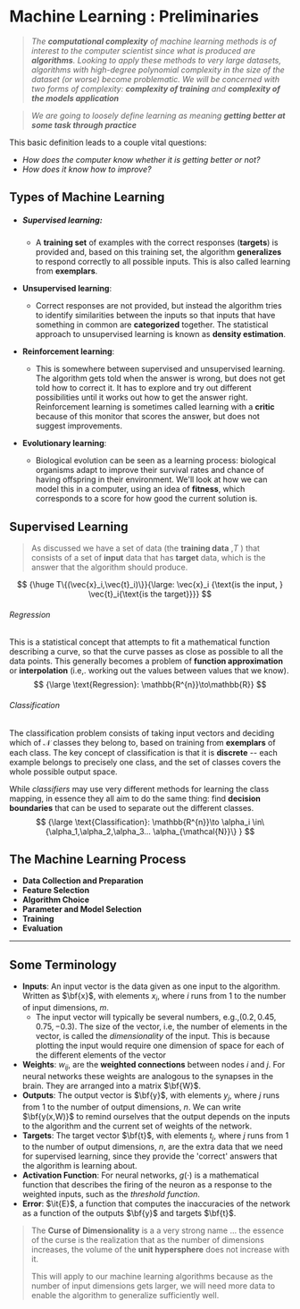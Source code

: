 # Machine Learning : Preliminaries

> *The __computational complexity__ of machine learning methods is of interest to the computer scientist since what is produced are __algorithms__. Looking to apply these methods to very large datasets, algorithms with high-degree polynomial complexity in the size of the dataset (or worse) become problematic. We will be concerned with two forms of complexity: **complexity of training** and **complexity of the models application***



> *We are going to loosely define learning as meaning **getting better at some task through practice***

This basic definition leads to a couple vital questions:

- *How does the computer know whether it is getting better or not?*
- *How does it know how to improve?*



## Types of Machine Learning

- ##### __Supervised learning__: 

  - A __training set__ of examples with the correct responses (__targets__) is provided and, based on this training set, the algorithm __generalizes__ to respond correctly to all possible inputs. This is also called learning from **exemplars**.

- __Unsupervised learning__:

  - Correct responses are not provided, but instead the algorithm tries to identify similarities between the inputs so that inputs that have something in common are __categorized__ together. The statistical approach to unsupervised learning is known as __density estimation__.

- __Reinforcement learning__:

  - This is somewhere between supervised and unsupervised learning. The algorithm gets told when the answer is wrong, but does not get told how to correct it. It has to explore and try out different possibilities until it works out how to get the answer right. Reinforcement learning is sometimes called learning with a __critic__ because of this monitor that scores the answer, but does not suggest improvements.

- __Evolutionary learning__:

  - Biological evolution can be seen as a learning process: biological organisms adapt to improve their survival rates and chance of having offspring in their environment. We'll look at how we can model this in a computer, using an idea of __fitness__, which corresponds to a score for how good the current solution is.

## Supervised Learning

> As discussed we have a set of data (the __training data__ ,$T$ ) that consists of a set of __input__ data that has __target__ data, which is the answer that the algorithm should produce.

$$
{\huge T\{(\vec{x}_i,\vec{t}_i)\}}{\large: \vec{x}_i {\text{is the input, } \vec{t}_i{\text{is the target}}}}
$$

###### Regression

This is a statistical concept that attempts to fit a mathematical function describing a curve, so that the curve passes as close as possible to all the data points. This generally becomes a problem of **function approximation** or **interpolation** (i.e,. working out the values between values that we know).
$$
{\large \text{Regression}: \mathbb{R^{n}}\to\mathbb{R}}
$$

###### Classification

The classification problem consists of taking input vectors and deciding which of $\mathcal{N}$ classes they belong to, based on training from __exemplars__ of each class.  The key concept of classification is that it is **discrete** -- each example belongs to precisely one class, and the set of classes covers the whole possible output space.

While _classifiers_ may use very different methods for learning the class mapping, in essence they all aim to do the same thing: find **decision boundaries** that can be used to separate out the different classes.
$$
{\large \text{Classification}: \mathbb{R^{n}}\to  \alpha_i \in\{\alpha_1,\alpha_2,\alpha_3... \alpha_{\mathcal{N}}\} }
$$

## The Machine Learning Process

- __Data Collection and Preparation__
- __Feature Selection__
- __Algorithm Choice__
- __Parameter and Model Selection__
- __Training__
- __Evaluation__



---



## Some Terminology

- __Inputs__: An input vector is the data given as one input to the algorithm. Written as $\bf{x}$, with elements $x_i$, where $i$ runs from $1$ to the number of input dimensions, $m$.
  - The input vector will typically be several numbers, $\text{e.g.,} (0.2,0.45,0.75,-0.3)$. The size of the vector, i.e, the number of elements in the vector, is called the _dimensionality_ of the input. This is because plotting the input would require one dimension of space for each of the different elements of the vector
- __Weights__: $w_{ij}$, are the __weighted connections__ between nodes $i$ and $j$. For neural networks these weights are analogous to the synapses in the brain. They are arranged into a matrix $\bf{W}$.
- __Outputs__: The output vector is $\bf{y}$, with elements $y_j$, where $j$ runs from $1$ to the number of output dimensions, $n$. We can write $\bf{y(x,W)}$ to remind ourselves that the output depends on the inputs to the algorithm and the current set of weights of the network.
- __Targets__: The target vector $\bf{t}$, with elements $t_j$, where $j$ runs from $1$ to the number of output dimensions, $n$, are the extra data that we need for supervised learning, since they provide the 'correct' answers that the algorithm is learning about.
- __Activation Function__: For neural networks, $g(\cdot)$ is a mathematical function that describes the firing of the neuron as a response to the weighted inputs, such as the _threshold function_.
- __Error__: $\it{E}$, a function that computes the inaccuracies of the network as a function of the outputs $\bf{y}$ and targets $\bf{t}$.

> The __Curse of Dimensionality__ is a a very strong name ... the essence of the curse is the realization that as the number of dimensions increases, the volume of the __unit hypersphere__ does not increase with it.
>
> This will apply to our machine learning algorithms because as the number of input dimensions gets larger, we will need more data to enable the algorithm to generalize sufficiently well.